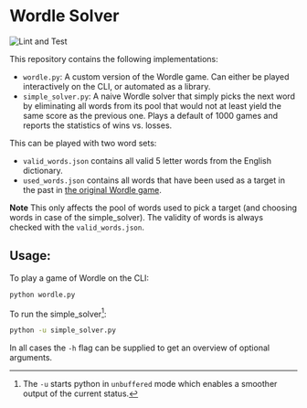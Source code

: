 # Wordle Solver

![Lint and Test](https://github.com/pkemkes/wordle-solver/actions/workflows/lint-and-test.yml/badge.svg)

This repository contains the following implementations:

- `wordle.py`: A custom version of the Wordle game. Can either be played interactively on the CLI, or automated as a library.
- `simple_solver.py`: A naive Wordle solver that simply picks the next word by eliminating all words from its pool that would not at least yield the same score as the previous one. Plays a default of 1000 games and reports the statistics of wins vs. losses.

This can be played with two word sets:

- `valid_words.json` contains all valid 5 letter words from the English dictionary.
- `used_words.json` contains all words that have been used as a target in the past in [the original Wordle game](https://www.nytimes.com/games/wordle/index.html).

**Note**
This only affects the pool of words used to pick a target (and choosing words in case of the simple_solver). The validity of words is always checked with the `valid_words.json`.

## Usage:

To play a game of Wordle on the CLI:

```bash
python wordle.py
```

To run the simple_solver[^1]:

```bash
python -u simple_solver.py
```

In all cases the `-h` flag can be supplied to get an overview of optional arguments.

[^1]: The `-u` starts python in `unbuffered` mode which enables a smoother output of the current status.